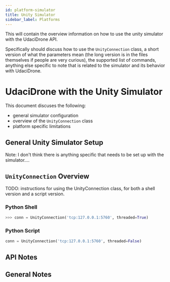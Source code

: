 ```yaml
---
id: platform-simulator
title: Unity Simulator
sidebar_label: Platforms
---
```


This will contain the overview information on how to use the unity simulator with the UdaciDrone API.

Specifically should discuss how to use the `UnityConnection` class, a short version of what the parameters mean (the long version is in the files themselves if people are very curious), the supported list of commands, anything else specific to note that is related to the simulator and its behavior with UdaciDrone.

# UdaciDrone with the Unity Simulator #

This document discuses the following:
 - general simulator configuration
 - overview of the `UnityConnection` class
 - platform specific limitations


## General Unity Simulator Setup ##

Note: I don't think there is anything specific that needs to be set up with the simulator....


## `UnityConnection` Overview ##

TODO: instructions for using the UnityConnection class, for both a shell version and a script version.

### Python Shell ###

```py
>>> conn = UnityConnection('tcp:127.0.0.1:5760', threaded=True)
```

### Python Script ###

```py
conn = UnityConnection('tcp:127.0.0.1:5760', threaded=False)
```

## API Notes ##


## General Notes ##